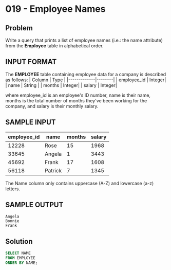 # 019 - Employee Names
## Problem

Write a query that prints a list of employee names (i.e.: the name attribute) from the **Employee** table in alphabetical order.

## INPUT FORMAT

The **EMPLOYEE** table containing employee data for a company is described as follows:
| Column	    | Type   |
|-------------|--------|
| employee_id	| Integer|
| name	      | String |
| months	    | Integer|
| salary	    | Integer|

where employee_id is an employee's ID number, name is their name, months is the total number of months they've been working for 
the company, and salary is their monthly salary.

## SAMPLE INPUT 

| employee_id | name    | months | salary |
|-------------|---------|--------|--------|
|    12228    | Rose    | 15     | 1968   |
|    33645  	| Angela  | 1      | 3443   |
|    45692	  | Frank   | 17     | 1608   |
|    56118    | Patrick | 7      | 1345   |

The Name column only contains uppercase (A-Z) and lowercase (a-z) letters.

## SAMPLE OUTPUT 
```
Angela
Bonnie
Frank
```

## Solution
```sql
SELECT NAME
FROM EMPLOYEE
ORDER BY NAME;
```
